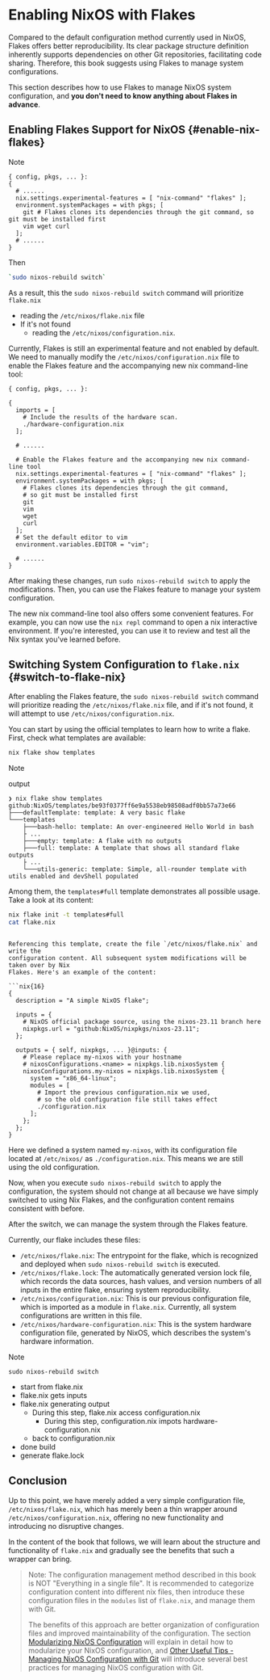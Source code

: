 # Enabling NixOS with Flakes

Compared to the default configuration method currently used in NixOS, Flakes offers better
reproducibility. Its clear package structure definition inherently supports dependencies
on other Git repositories, facilitating code sharing. Therefore, this book suggests using
Flakes to manage system configurations.

This section describes how to use Flakes to manage NixOS system configuration, and **you
don't need to know anything about Flakes in advance**.

## Enabling Flakes Support for NixOS {#enable-nix-flakes}

> [!note]
> ```nix{12,16}
> { config, pkgs, ... }:
> {
>   # ......
>   nix.settings.experimental-features = [ "nix-command" "flakes" ];
>   environment.systemPackages = with pkgs; [
>     git # Flakes clones its dependencies through the git command, so git must be installed first
>     vim wget curl
>   ];
>   # ......
> }
> ```
> Then
> ```bash
> `sudo nixos-rebuild switch`
> ```
> As a result,
> this the `sudo nixos-rebuild switch` command will prioritize `flake.nix`
> - reading the `/etc/nixos/flake.nix` file
> - If it's not found
>   - reading the `/etc/nixos/configuration.nix`.


Currently, Flakes is still an experimental feature and not enabled by default. We need to
manually modify the `/etc/nixos/configuration.nix` file to enable the Flakes feature and
the accompanying new nix command-line tool:

```nix{12,16}
{ config, pkgs, ... }:

{
  imports = [
    # Include the results of the hardware scan.
    ./hardware-configuration.nix
  ];

  # ......

  # Enable the Flakes feature and the accompanying new nix command-line tool
  nix.settings.experimental-features = [ "nix-command" "flakes" ];
  environment.systemPackages = with pkgs; [
    # Flakes clones its dependencies through the git command,
    # so git must be installed first
    git
    vim
    wget
    curl
  ];
  # Set the default editor to vim
  environment.variables.EDITOR = "vim";

  # ......
}
```

After making these changes, run `sudo nixos-rebuild switch` to apply the modifications.
Then, you can use the Flakes feature to manage your system configuration.

The new nix command-line tool also offers some convenient features. For example, you can
now use the `nix repl` command to open a nix interactive environment. If you're
interested, you can use it to review and test all the Nix syntax you've learned before.

## Switching System Configuration to `flake.nix` {#switch-to-flake-nix}

After enabling the Flakes feature, the `sudo nixos-rebuild switch` command will prioritize
reading the `/etc/nixos/flake.nix` file, and if it's not found, it will attempt to use
`/etc/nixos/configuration.nix`.

You can start by using the official templates to learn how to write a flake. First, check
what templates are available:

```bash
nix flake show templates
````

> [!note]
> output
> ```
> ❯ nix flake show templates 
> github:NixOS/templates/be93f0377ff6e9a5538eb98508adf0bb57a73e66
> ├───defaultTemplate: template: A very basic flake
> └───templates
>     ├───bash-hello: template: An over-engineered Hello World in bash
>     ├ ...
>     ├───empty: template: A flake with no outputs
>     ├───full: template: A template that shows all standard flake outputs
>     ├ ...
>     └───utils-generic: template: Simple, all-rounder template with utils enabled and devShell populated
> ```

Among them, the `templates#full` template demonstrates all possible usage. Take a look at
its content:

```bash
nix flake init -t templates#full
cat flake.nix
```
```

Referencing this template, create the file `/etc/nixos/flake.nix` and write the
configuration content. All subsequent system modifications will be taken over by Nix
Flakes. Here's an example of the content:

```nix{16}
{
  description = "A simple NixOS flake";

  inputs = {
    # NixOS official package source, using the nixos-23.11 branch here
    nixpkgs.url = "github:NixOS/nixpkgs/nixos-23.11";
  };

  outputs = { self, nixpkgs, ... }@inputs: {
    # Please replace my-nixos with your hostname
    # nixosConfigurations.<name> = nixpkgs.lib.nixosSystem {
    nixosConfigurations.my-nixos = nixpkgs.lib.nixosSystem {
      system = "x86_64-linux";
      modules = [
        # Import the previous configuration.nix we used,
        # so the old configuration file still takes effect
        ./configuration.nix
      ];
    };
  };
}
```

Here we defined a system named `my-nixos`, with its configuration file located at
`/etc/nixos/` as `./configuration.nix`. This means we are still using the old
configuration.

Now, when you execute `sudo nixos-rebuild switch` to apply the configuration, the system
should not change at all because we have simply switched to using Nix Flakes, and the
configuration content remains consistent with before.

After the switch, we can manage the system through the Flakes feature.

Currently, our flake includes these files:

- `/etc/nixos/flake.nix`: The entrypoint for the flake, which is recognized and deployed
  when `sudo nixos-rebuild switch` is executed.
- `/etc/nixos/flake.lock`: The automatically generated version lock file, which records
  the data sources, hash values, and version numbers of all inputs in the entire flake,
  ensuring system reproducibility.
- `/etc/nixos/configuration.nix`: This is our previous configuration file, which is
  imported as a module in `flake.nix`. Currently, all system configurations are written in
  this file.
- `/etc/nixos/hardware-configuration.nix`: This is the system hardware configuration file,
  generated by NixOS, which describes the system's hardware information.
  
> [!note]
> `sudo nixos-rebuild switch`
> - start from flake.nix
> - flake.nix gets inputs
> - flake.nix generating output
>   - During this step, flake.nix access configuration.nix
>     - During this step, configuration.nix impots hardware-configuration.nix
>   - back to configuration.nix
> - done build
> - generate flake.lock


## Conclusion

Up to this point, we have merely added a very simple configuration file,
`/etc/nixos/flake.nix`, which has merely been a thin wrapper around
`/etc/nixos/configuration.nix`, offering no new functionality and introducing no
disruptive changes. 

In the content of the book that follows, we will learn about the structure and
functionality of `flake.nix` and gradually see the benefits that such a wrapper can
bring.


> Note: The configuration management method described in this book is NOT "Everything in a
> single file". It is recommended to categorize configuration content into different nix
> files, then introduce these configuration files in the `modules` list of `flake.nix`,
> and manage them with Git.
>
> The benefits of this approach are better organization of configuration files and
> improved maintainability of the configuration. The section
> [Modularizing NixOS Configuration](./modularize-the-configuration.md) will explain in
> detail how to modularize your NixOS configuration, and
> [Other Useful Tips - Managing NixOS Configuration with Git](./other-useful-tips.md) will
> introduce several best practices for managing NixOS configuration with Git.

[nix flake - Nix Manual]:
  https://nixos.org/manual/nix/stable/command-ref/new-cli/nix3-flake#flake-inputs
[nixpkgs/flake.nix]: https://github.com/NixOS/nixpkgs/tree/nixos-23.11/flake.nix
[nixpkgs/nixos/lib/eval-config.nix]:
  https://github.com/NixOS/nixpkgs/tree/nixos-23.11/nixos/lib/eval-config.nix
[Module System - Nixpkgs]:
  https://github.com/NixOS/nixpkgs/blob/23.11/doc/module-system/module-system.chapter.md
[nixpkgs/nixos-23.11/lib/modules.nix - _module.args]:
  https://github.com/NixOS/nixpkgs/blob/nixos-23.11/lib/modules.nix#L122-L184
[nixpkgs/nixos-23.11/nixos/doc/manual/development/option-types.section.md#L237-L244]:
  https://github.com/NixOS/nixpkgs/blob/nixos-23.11/nixos/doc/manual/development/option-types.section.md?plain=1#L237-L244

